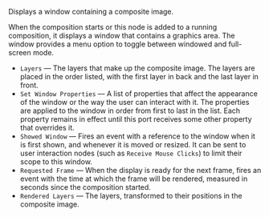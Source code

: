 Displays a window containing a composite image. 

When the composition starts or this node is added to a running composition, it displays a window that contains a graphics area. The window provides a menu option to toggle between windowed and full-screen mode.

   - `Layers` — The layers that make up the composite image. The layers are placed in the order listed, with the first layer in back and the last layer in front. 
   - `Set Window Properties` — A list of properties that affect the appearance of the window or the way the user can interact with it. The properties are applied to the window in order from first to last in the list. Each property remains in effect until this port receives some other property that overrides it. 
   - `Showed Window` — Fires an event with a reference to the window when it is first shown, and whenever it is moved or resized. It can be sent to user interaction nodes (such as `Receive Mouse Clicks`) to limit their scope to this window. 
   - `Requested Frame` — When the display is ready for the next frame, fires an event with the time at which the frame will be rendered, measured in seconds since the composition started.
   - `Rendered Layers` — The layers, transformed to their positions in the composite image. 
